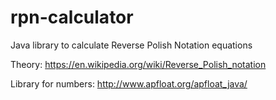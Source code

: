# rpn-calculator
Java library to calculate Reverse Polish Notation equations

Theory: https://en.wikipedia.org/wiki/Reverse_Polish_notation

Library for numbers: http://www.apfloat.org/apfloat_java/
